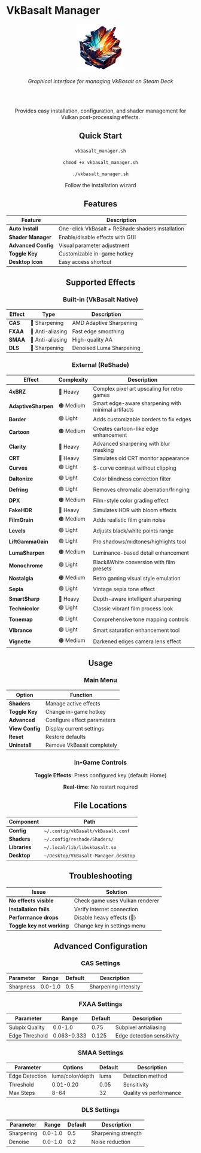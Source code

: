 # VkBasalt Manager

<div align="center">
  <img src="https://github.com/Vaddum/vkbasalt-manager/blob/main/vkbasalt-manager.png" alt="VkBasalt Manager" width="128" height="128">
  <br>
  
  <em>Graphical interface for managing VkBasalt on Steam Deck</em>
  
  <br><br>
  
  Provides easy installation, configuration, and shader management for Vulkan post-processing effects.

## Quick Start

`vkbasalt_manager.sh`

`chmod +x vkbasalt_manager.sh`

`./vkbasalt_manager.sh`

Follow the installation wizard

## Features

| Feature | Description |
|---------|-------------|
| **Auto Install** | One-click VkBasalt + ReShade shaders installation |
| **Shader Manager** | Enable/disable effects with GUI |
| **Advanced Config** | Visual parameter adjustment |
| **Toggle Key** | Customizable in-game hotkey |
| **Desktop Icon** | Easy access shortcut |

## Supported Effects

### Built-in (VkBasalt Native)
| Effect | Type | Description |
|--------|------|-------------|
| **CAS** | 🔵 Sharpening | AMD Adaptive Sharpening |
| **FXAA** | 🔵 Anti-aliasing | Fast edge smoothing |
| **SMAA** | 🔵 Anti-aliasing | High-quality AA |
| **DLS** | 🔵 Sharpening | Denoised Luma Sharpening |

### External (ReShade)
| Effect | Complexity | Description |
|--------|------------|-------------|
| **4xBRZ** | 🔴 Heavy | Complex pixel art upscaling for retro games |
| **AdaptiveSharpen** | 🟠 Medium | Smart edge-aware sharpening with minimal artifacts |
| **Border** | 🟢 Light | Adds customizable borders to fix edges |
| **Cartoon** | 🟠 Medium | Creates cartoon-like edge enhancement |
| **Clarity** | 🔴 Heavy | Advanced sharpening with blur masking |
| **CRT** | 🔴 Heavy | Simulates old CRT monitor appearance |
| **Curves** | 🟢 Light | S-curve contrast without clipping |
| **Daltonize** | 🟢 Light | Color blindness correction filter |
| **Defring** | 🟢 Light | Removes chromatic aberration/fringing |
| **DPX** | 🟠 Medium | Film-style color grading effect |
| **FakeHDR** | 🔴 Heavy | Simulates HDR with bloom effects |
| **FilmGrain** | 🟠 Medium | Adds realistic film grain noise |
| **Levels** | 🟢 Light | Adjusts black/white points range |
| **LiftGammaGain** | 🟢 Light | Pro shadows/midtones/highlights tool |
| **LumaSharpen** | 🟠 Medium | Luminance-based detail enhancement |
| **Monochrome** | 🟢 Light | Black&White conversion with film presets |
| **Nostalgia** | 🟠 Medium | Retro gaming visual style emulation |
| **Sepia** | 🟢 Light | Vintage sepia tone effect |
| **SmartSharp** | 🔴 Heavy | Depth-aware intelligent sharpening |
| **Technicolor** | 🟢 Light | Classic vibrant film process look |
| **Tonemap** | 🟢 Light | Comprehensive tone mapping controls |
| **Vibrance** | 🟢 Light | Smart saturation enhancement tool |
| **Vignette** | 🟠 Medium | Darkened edges camera lens effect |

## Usage

### Main Menu
| Option | Function |
|--------|----------|
| **Shaders** | Manage active effects |
| **Toggle Key** | Change in-game hotkey |
| **Advanced** | Configure effect parameters |
| **View Config** | Display current settings |
| **Reset** | Restore defaults |
| **Uninstall** | Remove VkBasalt completely |

### In-Game Controls
**Toggle Effects**: Press configured key (default: Home)

**Real-time**: No restart required

## File Locations

| Component | Path |
|-----------|------|
| **Config** | `~/.config/vkBasalt/vkBasalt.conf` |
| **Shaders** | `~/.config/reshade/Shaders/` |
| **Libraries** | `~/.local/lib/libvkbasalt.so` |
| **Desktop** | `~/Desktop/VkBasalt-Manager.desktop` |

## Troubleshooting

| Issue | Solution |
|-------|----------|
| **No effects visible** | Check game uses Vulkan renderer |
| **Installation fails** | Verify internet connection |
| **Performance drops** | Disable heavy effects (🔴) |
| **Toggle key not working** | Change key in settings menu |

## Advanced Configuration

### CAS Settings
| Parameter | Range | Default | Description |
|-----------|-------|---------|-------------|
| Sharpness | 0.0-1.0 | 0.5 | Sharpening intensity |

### FXAA Settings
| Parameter | Range | Default | Description |
|-----------|-------|---------|-------------|
| Subpix Quality | 0.0-1.0 | 0.75 | Subpixel antialiasing |
| Edge Threshold | 0.063-0.333 | 0.125 | Edge detection sensitivity |

### SMAA Settings
| Parameter | Options | Default | Description |
|-----------|---------|---------|-------------|
| Edge Detection | luma/color/depth | luma | Detection method |
| Threshold | 0.01-0.20 | 0.05 | Sensitivity |
| Max Steps | 8-64 | 32 | Quality vs performance |

### DLS Settings
| Parameter | Range | Default | Description |
|-----------|-------|---------|-------------|
| Sharpening | 0.0-1.0 | 0.5 | Sharpening strength |
| Denoise | 0.0-1.0 | 0.2 | Noise reduction |
